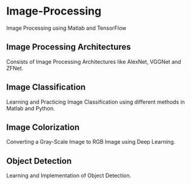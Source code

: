 # Image-Processing
Image Processing using Matlab and TensorFlow

## Image Processing Architectures
Consists of Image Processing Architectures like AlexNet, VGGNet and ZFNet.

## Image Classification
Learning and Practicing Image Classification using different methods in Matlab and Python.

## Image Colorization
Converting a Gray-Scale Image to RGB Image using Deep Learning.

## Object Detection
Learning and Implementation of Object Detection.
